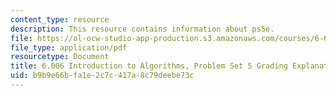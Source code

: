 ```yaml
---
content_type: resource
description: This resource contains information about ps5e.
file: https://ol-ocw-studio-app-production.s3.amazonaws.com/courses/6-006-introduction-to-algorithms-fall-2011/b9b9e66bfa1e2c7c417a8c79deebe73c_MIT6_006F11_ps5e.pdf
file_type: application/pdf
resourcetype: Document
title: 6.006 Introduction to Algorithms, Problem Set 5 Grading Explanation
uid: b9b9e66b-fa1e-2c7c-417a-8c79deebe73c
---
```

